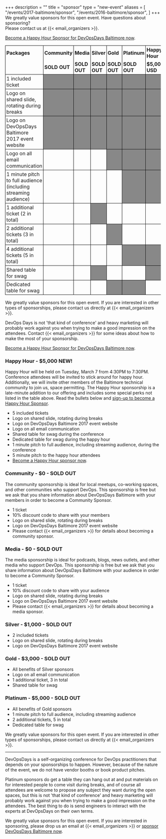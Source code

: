 +++
description = ""
title = "sponsor"
type = "new-event"
aliases = [
        "/events/2017-baltimore/sponsor",
        "/events/2016-baltimore/sponsor",
]
+++
We greatly value sponsors for this open event.  Have questions about sponsoring?  
Please contact us at {{< email_organizers >}}.

[Become a Happy Hour Sponsor for DevOpsDays Baltimore
now](https://devopsdaysbaltimore2017.busyconf.com/bookings/new?discount=SPONSOR).

<style>
  table.sponsorship            { border-collapse: collapse; }
  table.sponsorship td         { text-align: left; border: 1px solid #000; padding: 3px; }
  table.sponsorship tr.hed1 td { border-bottom: 0px; }
  table.sponsorship tr.hed2 td { border-top: 0px; }
  table.sponsorship td.yes     { background-color: #888; }
</style>
<table class="sponsorship">
<tbody>
<tr class="hed1">
<td><strong>Packages</strong></td>
<td><strong>Community</strong></td>
<td><strong>Media</strong></td>
<td><strong>Silver</strong></td>
<td><strong>Gold</strong></td>
<td><strong>Platinum</strong></td>
<td><strong>Happy Hour</strong></td>
</tr>
<tr class="hed2">
<td></td>
<td><strong>SOLD OUT</strong></td>
<td><strong>SOLD OUT</strong></td>
<td><strong>SOLD OUT</strong></td>
<td><strong>SOLD OUT</strong></td>
<td><strong>SOLD OUT</strong></td>
<td><strong>$5,000 USD</strong></td>
</tr>
<tr>
<td>1 included ticket</td>
<td class="yes"> </td>
<td class="yes"> </td>
<td class="yes"> </td>
<td class="yes"> </td>
<td class="yes"> </td>
<td class="yes"> </td>
</tr>
<tr>
<td>Logo on shared slide, rotating during breaks</td>
<td class="yes"> </td>
<td class="yes"> </td>
<td class="yes"> </td>
<td class="yes"> </td>
<td class="yes"> </td>
<td class="yes"> </td>
</tr>
<tr>
<td>Logo on DevOpsDays Baltimore 2017 event website</td>
<td class="yes"> </td>
<td class="yes"> </td>
<td class="yes"> </td>
<td class="yes"> </td>
<td class="yes"> </td>
<td class="yes"> </td>
</tr>
<tr>
<td>Logo on all email communication</td>
<td class="no"> </td>
<td class="no"> </td>
<td class="no"> </td>
<td class="yes"> </td>
<td class="yes"> </td>
<td class="yes"> </td>
</tr>
<tr>
<td>1 minute pitch to full audience (including streaming audience)</td>
<td class="no"> </td>
<td class="no"> </td>
<td class="no"> </td>
<td class="no"> </td>
<td class="yes"> </td>
<td class="yes"> </td>
</tr>
<tr>
<td>1 additional ticket (2 in total)</td>
<td class="no"> </td>
<td class="no"> </td>
<td class="yes"> </td>
<td class="no"> </td>
<td class="no"> </td>
<td class="no"> </td>
</tr>
<tr>
<td>2 additional tickets (3 in total)</td>
<td class="no"> </td>
<td class="no"> </td>
<td class="no"> </td>
<td class="yes"> </td>
<td class="no"> </td>
<td class="no"> </td>
</tr>
<tr>
<td>4 additional tickets (5 in total)</td>
<td class="no"> </td>
<td class="no"> </td>
<td class="no"> </td>
<td class="no"> </td>
<td class="yes"> </td>
<td class="yes"> </td>
</tr>
<tr>
<td>Shared table for swag</td>
<td class="no"> </td>
<td class="no"> </td>
<td class="yes"> </td>
<td class="no"> </td>
<td class="no"> </td>
<td class="yes"> </td>
</tr>
<tr>
<td>Dedicated table for swag</td>
<td class="no"> </td>
<td class="no"> </td>
<td class="no"> </td>
<td class="yes"> </td>
<td class="yes"> </td>
<td class="no"> </td>
</tr>
</tbody>
</table>

We greatly value sponsors for this open event. If you are interested in other
types of sponsorships, please contact us directly at {{< email_organizers >}}.

DevOps Days is not 'that kind of conference' and heavy marketing will probably
work against you when trying to make a good impression on the attendees. Contact
{{< email_organizers >}} for some ideas about how to make the most of
your sponsorship.

[Become a Happy Hour Sponsor for DevOpsDays Baltimore
now](https://devopsdaysbaltimore2017.busyconf.com/bookings/new?discount=SPONSOR).

### Happy Hour - $5,000 NEW!

Happy Hour will be held on Tuesday, March 7 from 4:30PM to 7:30PM.  Conference
attendees will be invited to stick around for happy hour.  Additionally, we will
invite other members of the Baltimore technical community to join us, space
permitting.  The Happy Hour sponsorship is a late-minute addition to our offering
and includes some special perks not listed in the table above.  Read the bullets
below and [sign-up to become a Happy Hour
Sponsor](https://devopsdaysbaltimore2017.busyconf.com/bookings/new?discount=SPONSOR).

* 5 included tickets
* Logo on shared slide, rotating during breaks
* Logo on DevOpsDays Baltimore 2017 event website
* Logo on all email communication
* Shared table for swag during the conference
* Dedicated table for swag during the happy hour
* 1 minute pitch to full audience, including streaming audience, during the conference
* 5 minute pitch to the happy hour attendees
* [Become a Happy Hour sponsor now](https://devopsdaysbaltimore2017.busyconf.com/bookings/new?discount=SPONSOR).

### Community - $0 - SOLD OUT

The community sponsorship is ideal for local meetups, co-working spaces, and
other communities who support DevOps.  This sponsorship is free but we ask that
you share information about DevOpsDays Baltimore with your members in order to
become a Community Sponsor.

* 1 ticket
* 10% discount code to share with your members
* Logo on shared slide, rotating during breaks
* Logo on DevOpsDays Baltimore 2017 event website
* Please contact {{< email_organizers >}} for details about becoming a community
sponsor.

### Media - $0 - SOLD OUT

The media sponsorship is ideal for podcasts, blogs, news outlets, and other
media who support DevOps.  This sponsorship is free but we ask that you share
information about DevOpsDays Baltimore with your audience in order to become a
Community Sponsor.

* 1 ticket
* 10% discount code to share with your audience
* Logo on shared slide, rotating during breaks
* Logo on DevOpsDays Baltimore 2017 event website
* Please contact {{< email_organizers >}} for details about becoming a media
sponsor.

### Silver - $1,000 - SOLD OUT

* 2 included tickets
* Logo on shared slide, rotating during breaks
* Logo on DevOpsDays Baltimore 2017 event website

### Gold - $3,000 - SOLD OUT

* All benefits of Silver sponsors
* Logo on all email communication
* 1 additional ticket, 3 in total
* Shared table for swag

### Platinum - $5,000 - SOLD OUT

* All benefits of Gold sponsors
* 1 minute pitch to full audience, including streaming audience
* 2 additional tickets, 5 in total
* Dedicated table for swag

We greatly value sponsors for this open event. If you are interested in other
types of sponsorships, please contact us directly at {{< email_organizers >}}.

---

DevOpsDays is a self-organizing conference for DevOps practitioners that depends
on your sponsorships to happen. However, because of the nature of the event, we
do not have vendor booths or book product pitches.

Platinum sponsors do get a table they can hang out at and put materials on for
interested people to come visit during breaks, and of course all attendees are
welcome to propose any subject they want during the open spaces, but this is not
'that kind of conference' and heavy marketing will probably work against you
when trying to make a good impression on the attendees. The best thing to do is
send engineers to interact with the experts at DevOpsDays on their own terms.
</p>

We greatly value sponsors for this open event.  If you are interested in
sponsoring, please drop us an email at {{< email_organizers >}} or [sponsor
DevOpsDays Baltimore
now](https://devopsdaysbaltimore2017.busyconf.com/bookings/new?discount=SPONSOR).